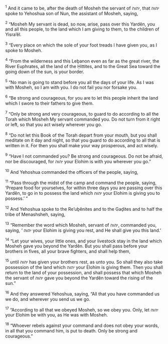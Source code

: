 <sup>1</sup> And it came to be, after the death of Mosheh the servant of יהוה, that יהוה spoke to Yehoshua son of Nun, the assistant of Mosheh, saying,

<sup>2</sup> “Mosheh My servant is dead, so now, arise, pass over this Yardĕn, you and all this people, to the land which I am giving to them, to the children of Yisra’ĕl.

<sup>3</sup> “Every place on which the sole of your foot treads I have given you, as I spoke to Mosheh.

<sup>4</sup> “From the wilderness and this Leḇanon even as far as the great river, the River Euphrates, all the land of the Ḥittites, and to the Great Sea toward the going down of the sun, is your border.

<sup>5</sup> “No man is going to stand before you all the days of your life. As I was with Mosheh, so I am with you. I do not fail you nor forsake you.

<sup>6</sup> “Be strong and courageous, for you are to let this people inherit the land which I swore to their fathers to give them.

<sup>7</sup> “Only be strong and very courageous, to guard to do according to all the Torah which Mosheh My servant commanded you. Do not turn from it right or left, so that you act wisely wherever you go.

<sup>8</sup> “Do not let this Book of the Torah depart from your mouth, but you shall meditate on it day and night, so that you guard to do according to all that is written in it. For then you shall make your way prosperous, and act wisely.

<sup>9</sup> “Have I not commanded you? Be strong and courageous. Do not be afraid, nor be discouraged, for יהוה your Elohim is with you wherever you go.”

<sup>10</sup> And Yehoshua commanded the officers of the people, saying,

<sup>11</sup> “Pass through the midst of the camp and command the people, saying, ‘Prepare food for yourselves, for within three days you are passing over this Yardĕn, to go in to possess the land which יהוה your Elohim is giving you to possess.’ ”

<sup>12</sup> And Yehoshua spoke to the Re’uḇĕnites and to the Gaḏites and to half the tribe of Menashsheh, saying,

<sup>13</sup> “Remember the word which Mosheh, servant of יהוה, commanded you, saying, ‘ יהוה your Elohim is giving you rest, and He shall give you this land.’

<sup>14</sup> “Let your wives, your little ones, and your livestock stay in the land which Mosheh gave you beyond the Yardĕn. But you shall pass before your brothers in fives, all your brave fighters, and shall help them,

<sup>15</sup> until יהוה has given your brothers rest, as unto you. So shall they also take possession of the land which יהוה your Elohim is giving them. Then you shall return to the land of your possession, and shall possess that which Mosheh the servant of יהוה gave you beyond the Yardĕn toward the rising of the sun.”

<sup>16</sup> And they answered Yehoshua, saying, “All that you have commanded us we do, and wherever you send us we go.

<sup>17</sup> “According to all that we obeyed Mosheh, so we obey you. Only, let יהוה your Elohim be with you, as He was with Mosheh.

<sup>18</sup> “Whoever rebels against your command and does not obey your words, in all that you command him, is put to death. Only be strong and courageous.”


